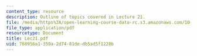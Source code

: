 ```yaml
---
content_type: resource
description: Outline of topics covered in Lecture 21.
file: /media/https%3A/open-learning-course-data-rc.s3.amazonaws.com/10-675j-computational-quantum-mechanics-of-molecular-and-extended-systems-fall-2004/768956a1359a2d7481dedb5ad5f1228b_Lec21.pdf
file_type: application/pdf
resourcetype: Document
title: Lec21.pdf
uid: 768956a1-359a-2d74-81de-db5ad5f1228b
---
```

